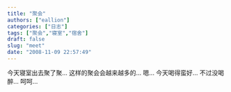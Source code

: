 ```yaml
---
title: "聚会"
authors: ["eallion"]
categories: ["日志"]
tags: ["聚会","寝室","宿舍"]
draft: false
slug: "meet"
date: "2008-11-09 22:57:49"
---
```


今天寝室出去聚了聚...
这样的聚会会越来越多的...
嗯... 今天喝得蛮好... 不过没喝醉... 呵呵...
